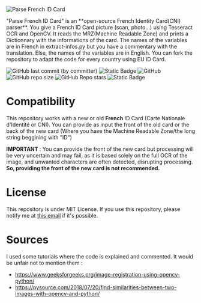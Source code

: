 ![Parse French ID Card](https://i.postimg.cc/T35jgMqj/download.png)
<p align="left">
  "Parse French ID Card" is an **open-source French Identity Card(CNI) parser**. You give a French ID Card picture (scan, photo...) using Tesseract OCR and OpenCV. It reads the MRZ(Machine Readable Zone) and prints a Dictionnary with the informations of the card.
  The names of the variables are in French in extract-infos.py but you have a commentary with the translation. Else, the names of the variables are in English.
  You can fork the repository to adapt the code for every country using EU ID Card.
</p>

![GitHub last commit (by committer)](https://img.shields.io/github/last-commit/N0ct0s/Parse-French-ID-Card)
![Static Badge](https://img.shields.io/badge/language-python-blue)
![GitHub](https://img.shields.io/github/license/N0ct0s/Parse-French-ID-Card)
![GitHub repo size](https://img.shields.io/github/repo-size/N0ct0s/Parse-French-ID-Card)
![GitHub Repo stars](https://img.shields.io/github/stars/N0ct0s/Parse-French-ID-Card)
![Static Badge](https://img.shields.io/badge/dependencies-tesseract_ocr_%7C_opencv_%7C_pycountry-8A2BE2)
  
# Compatibility
This repository works with a new or old **French** ID Card (Carte Nationale d'Identité or CNI).
You can provide as input the front of the old card or the back of the new card (Where you have the Machine Readable Zone/the long string beggining with "ID")

**IMPORTANT** : You can provide the front of the new card but processing will be very uncertain and may fail, as it is based solely on the full OCR of the image, and unwanted characters are often detected, disrupting processing.
**So, providing the front of the new card is not recommended.**
# License
This repository is under MIT License. If you use this repository, please notify me at <a href="mailto:noctosnovan@gmail.com">this email</a> if it's possible.
# Sources
I used some tutorials where the code is explained and commented. It would be unfair not to mention them : 
  - https://www.geeksforgeeks.org/image-registration-using-opencv-python/
  - https://pysource.com/2018/07/20/find-similarities-between-two-images-with-opencv-and-python/
